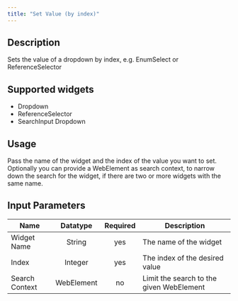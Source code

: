 ```yaml
---
title: "Set Value (by index)"
---
```

## Description
Sets the value of a dropdown by index, e.g. EnumSelect or ReferenceSelector

## Supported widgets
 + Dropdown
 + ReferenceSelector
 + SearchInput Dropdown

## Usage
Pass the name of the widget and the index of the value you want to set.
Optionally you can provide a WebElement as search context, to narrow down the search for the widget, if there are two or more widgets with the same name.

## Input Parameters

Name | Datatype | Required | Description
---- |:--------:| :-------:|---------------
Widget Name | String | yes | The name of the widget
Index | Integer | yes | The index of the desired value
Search Context | WebElement | no | Limit the search to the given WebElement
